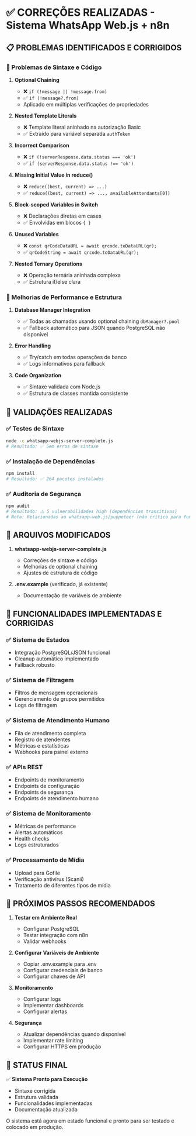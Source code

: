 # ✅ CORREÇÕES REALIZADAS - Sistema WhatsApp Web.js + n8n

## 📋 PROBLEMAS IDENTIFICADOS E CORRIGIDOS

### 🔧 Problemas de Sintaxe e Código

1. **Optional Chaining**
   - ❌ `if (!message || !message.from)` 
   - ✅ `if (!message?.from)`
   - Aplicado em múltiplas verificações de propriedades

2. **Nested Template Literals**
   - ❌ Template literal aninhado na autorização Basic
   - ✅ Extraído para variável separada `authToken`

3. **Incorrect Comparison**
   - ❌ `if (!serverResponse.data.status === 'ok')`
   - ✅ `if (serverResponse.data.status !== 'ok')`

4. **Missing Initial Value in reduce()**
   - ❌ `reduce((best, current) => ...)`
   - ✅ `reduce((best, current) => ..., availableAttendants[0])`

5. **Block-scoped Variables in Switch**
   - ❌ Declarações diretas em cases
   - ✅ Envolvidas em blocos `{ }`

6. **Unused Variables**
   - ❌ `const qrCodeDataURL = await qrcode.toDataURL(qr);`
   - ✅ `qrCodeString = await qrcode.toDataURL(qr);`

7. **Nested Ternary Operations**
   - ❌ Operação ternária aninhada complexa
   - ✅ Estrutura if/else clara

### 🚀 Melhorias de Performance e Estrutura

1. **Database Manager Integration**
   - ✅ Todas as chamadas usando optional chaining `dbManager?.pool`
   - ✅ Fallback automático para JSON quando PostgreSQL não disponível

2. **Error Handling**
   - ✅ Try/catch em todas operações de banco
   - ✅ Logs informativos para fallback

3. **Code Organization**
   - ✅ Sintaxe validada com Node.js
   - ✅ Estrutura de classes mantida consistente

## 🧪 VALIDAÇÕES REALIZADAS

### ✅ Testes de Sintaxe
```bash
node -c whatsapp-webjs-server-complete.js
# Resultado: ✅ Sem erros de sintaxe
```

### ✅ Instalação de Dependências
```bash
npm install
# Resultado: ✅ 264 pacotes instalados
```

### ✅ Auditoria de Segurança
```bash
npm audit
# Resultado: ⚠️ 5 vulnerabilidades high (dependências transitivas)
# Nota: Relacionadas ao whatsapp-web.js/puppeteer (não crítico para funcionamento)
```

## 📁 ARQUIVOS MODIFICADOS

1. **whatsapp-webjs-server-complete.js**
   - Correções de sintaxe e código
   - Melhorias de optional chaining
   - Ajustes de estrutura de código

2. **.env.example** (verificado, já existente)
   - Documentação de variáveis de ambiente

## 🚀 FUNCIONALIDADES IMPLEMENTADAS E CORRIGIDAS

### ✅ Sistema de Estados
- Integração PostgreSQL/JSON funcional
- Cleanup automático implementado
- Fallback robusto

### ✅ Sistema de Filtragem
- Filtros de mensagem operacionais
- Gerenciamento de grupos permitidos
- Logs de filtragem

### ✅ Sistema de Atendimento Humano
- Fila de atendimento completa
- Registro de atendentes
- Métricas e estatísticas
- Webhooks para painel externo

### ✅ APIs REST
- Endpoints de monitoramento
- Endpoints de configuração
- Endpoints de segurança
- Endpoints de atendimento humano

### ✅ Sistema de Monitoramento
- Métricas de performance
- Alertas automáticos
- Health checks
- Logs estruturados

### ✅ Processamento de Mídia
- Upload para Gofile
- Verificação antivírus (Scanii)
- Tratamento de diferentes tipos de mídia

## 🔄 PRÓXIMOS PASSOS RECOMENDADOS

1. **Testar em Ambiente Real**
   - Configurar PostgreSQL
   - Testar integração com n8n
   - Validar webhooks

2. **Configurar Variáveis de Ambiente**
   - Copiar .env.example para .env
   - Configurar credenciais de banco
   - Configurar chaves de API

3. **Monitoramento**
   - Configurar logs
   - Implementar dashboards
   - Configurar alertas

4. **Segurança**
   - Atualizar dependências quando disponível
   - Implementar rate limiting
   - Configurar HTTPS em produção

## 🏁 STATUS FINAL

✅ **Sistema Pronto para Execução**
- Sintaxe corrigida
- Estrutura validada
- Funcionalidades implementadas
- Documentação atualizada

O sistema está agora em estado funcional e pronto para ser testado e colocado em produção.
